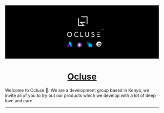 <p>

<img src="profile/ocluse_logo.png">

<h1 align="center"><a href="https://ocluse.com/">Ocluse</a></h1>

Welcome to Ocluse 👋.  We are a development group based in Kenya, we invite all of you to try out our products which we develop with a lot of deep love and care.

<hr>
</p>
